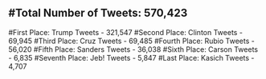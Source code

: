#Total Number of Tweets: 570,423 
---
#First Place: Trump Tweets - 321,547
#Second Place: Clinton Tweets - 69,945
#Third Place: Cruz Tweets - 69,485
#Fourth Place: Rubio Tweets - 56,020
#Fifth Place: Sanders Tweets - 36,038
#Sixth Place: Carson Tweets - 6,835
#Seventh Place: Jeb! Tweets - 5,847
#Last Place: Kasich Tweets - 4,707
